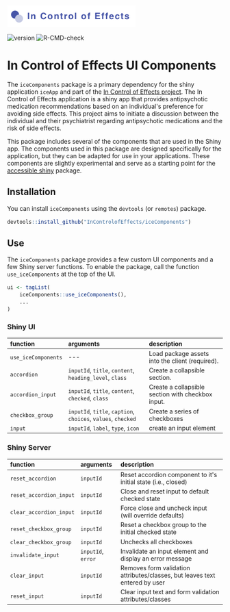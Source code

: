 ![The In Control of Effects project](incontrolofeffects.png)

<!-- badges: start -->
![version](https://img.shields.io/github/package-json/v/InControlofEffects/iceComponents/prod?color=%235ABCB9)
![R-CMD-check](https://github.com/InControlofEffects/iceComponents/workflows/R-CMD-check/badge.svg)
<!-- badges: end -->

# In Control of Effects UI Components

The `iceComponents` package is a primary dependency for the shiny application `iceApp` and part of the [In Control of Effects project](https://github.com/InControlofEffects). The In Control of Effects application is a shiny app that provides antipsychotic medication recommendations based on an individual's preference for avoiding side effects. This project aims to initiate a discussion between the individual and their psychiatrist regarding antipsychotic medications and the risk of side effects.

This package includes several of the components that are used in the Shiny app. The components used in this package are designed specifically for the application, but they can be adapted for use in your applications. These components are slightly experimental and serve as a starting point for the [accessible shiny](https://github.com/davidruvolo51/accessibleshiny) package.

## Installation

You can install `iceComponents` using the `devtools` (or `remotes`) package.

``` r
devtools::install_github("InControlofEffects/iceComponents")
```

## Use

The `iceComponents` package provides a few custom UI components and a few Shiny server functions. To enable the package, call the function `use_iceComponents` at the top of the UI.

```r
ui <- tagList(
    iceComponents::use_iceComponents(),
    ...
)
```

### Shiny UI

| function  | arguments | description 
| :-------  | :-------- | :----------
| `use_iceComponents` | --- | Load package assets into the client (required).
| `accordion` | `inputId`, `title`, `content`, `heading_level`, `class` | Create a collapsible section.
| `accordion_input` | `inputId`, `title`, `content`, `checked`, `class` | Create a collapsible section with checkbox input.
| `checkbox_group` | `inputId`, `title`, `caption`, `choices`, `values`, `checked` | Create a series of checkboxes
| `input` | `inputId`, `label`, `type`, `icon` | create an input element

### Shiny Server

| function  | arguments | description 
| :-------  | :-------- | :----------
| `reset_accordion` | `inputId` | Reset accordion component to it's initial state (i.e., closed)
| `reset_accordion_input` | `inputId` | Close and reset input to default checked state
| `clear_accordion_input` | `inputId` | Force close and uncheck input (will override defaults)
| `reset_checkbox_group`  | `inputId` | Reset a checkbox group to the initial checked state
| `clear_checkbox_group`  | `inputId` | Unchecks all checkboxes
| `invalidate_input` | `inputId`, `error` | Invalidate an input element and display an error message
| `clear_input` | `inputId` | Removes form validation attributes/classes, but leaves text entered by user
| `reset_input` | `inputId` | Clear input text and form validation attributes/classes